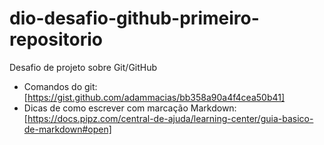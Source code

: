 # dio-desafio-github-primeiro-repositorio
Desafio de projeto sobre Git/GitHub

- Comandos do git: [https://gist.github.com/adammacias/bb358a90a4f4cea50b41]  
- Dicas de como escrever com marcação Markdown: [https://docs.pipz.com/central-de-ajuda/learning-center/guia-basico-de-markdown#open]  


